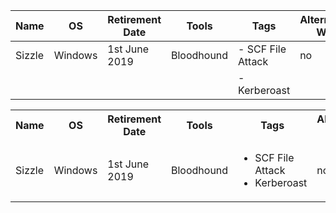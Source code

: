 | Name   | OS      | Retirement Date | Tools      | Tags              | Alternative Way | 
| ---    | ---     | ---             | ---        | ---               | ---             |
| Sizzle | Windows | 1st June 2019   | Bloodhound | - SCF File Attack | no              |
|        |         |                 |            | - Kerberoast      |                 |

<table id=htbtable>
  <tr>
    <th onclick="sortTable(0)">Name</th>
    <th onclick="sortTable(1)">OS</th>
    <th>Retirement Date</th>
    <th>Tools</th>
    <th>Tags</th>
    <th>Alternative Way</th>
  </tr>
  <tr>
    <td>Sizzle</td>
    <td>Windows</td>
    <td>1st June 2019</td>
    <td>Bloodhound</td>
    <td>
      <ul>
        <li>SCF File Attack</li>
        <li>Kerberoast</li>
      </ul> 
    </td>
    <td>no</td>
  </tr>
</table>

<script>
function sortTable(n) {
  var table, rows, switching, i, x, y, shouldSwitch, dir, switchcount = 0;
  table = document.getElementById("htbtable");
  switching = true;
  // Set the sorting direction to ascending:
  dir = "asc";
  /* Make a loop that will continue until
  no switching has been done: */
  while (switching) {
    // Start by saying: no switching is done:
    switching = false;
    rows = table.rows;
    /* Loop through all table rows (except the
    first, which contains table headers): */
    for (i = 1; i < (rows.length - 1); i++) {
      // Start by saying there should be no switching:
      shouldSwitch = false;
      /* Get the two elements you want to compare,
      one from current row and one from the next: */
      x = rows[i].getElementsByTagName("TD")[n];
      y = rows[i + 1].getElementsByTagName("TD")[n];
      /* Check if the two rows should switch place,
      based on the direction, asc or desc: */
      if (dir == "asc") {
        if (x.innerHTML.toLowerCase() > y.innerHTML.toLowerCase()) {
          // If so, mark as a switch and break the loop:
          shouldSwitch = true;
          break;
        }
      } else if (dir == "desc") {
        if (x.innerHTML.toLowerCase() < y.innerHTML.toLowerCase()) {
          // If so, mark as a switch and break the loop:
          shouldSwitch = true;
          break;
        }
      }
    }
    if (shouldSwitch) {
      /* If a switch has been marked, make the switch
      and mark that a switch has been done: */
      rows[i].parentNode.insertBefore(rows[i + 1], rows[i]);
      switching = true;
      // Each time a switch is done, increase this count by 1:
      switchcount ++;
    } else {
      /* If no switching has been done AND the direction is "asc",
      set the direction to "desc" and run the while loop again. */
      if (switchcount == 0 && dir == "asc") {
        dir = "desc";
        switching = true;
      }
    }
  }
}
</script>
